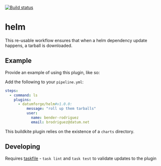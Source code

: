[![Build status](https://badge.buildkite.com/2f8a9e7c6ef1a04d686b9a94847d9d56b0a46ea49e2d598268.svg)](https://buildkite.com/datum/helm-buildkite-plugin)

# helm

This re-usable workflow ensures that when a helm dependency update happens, a tarball is downloaded.

## Example

Provide an example of using this plugin, like so:

Add the following to your `pipeline.yml`:

```yml
steps:
  - command: ls
    plugins:
      - datumforge/helm#v1.0.0:
          message: "roll up them tarballs"
          user:
            name: bender-rodriguez
            email: brodriguez@datum.net
```

This buildkite plugin relies on the existence of a `charts` directory.

## Developing

Requires [taskfile](https://taskfile.dev/installation/) - `task lint` and `task test` to validate updates to the plugin
